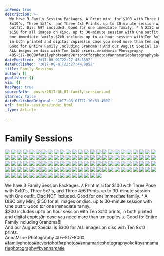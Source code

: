 ```yaml
---
inFeed: true
description: >-
  We have 3 Family Session Packages. A Print mini for $100 with Three Pose with
  8x10's, Three 5x7's, and Three 4x6 Prints. up to 30-minute session with One
  outfit. Disc NOT included. Good for one immediate family. * A DISC only Mini,
  $150 for all images on disc. up to 30-minute session with One outfit. Good for
  one immediate family.$200 includes up to an hour session with Ten 8x10 prints,
  in both printed and digital copies(in case you need more than ten copies..).
  Good for Entire Family Including Grandma!!!And our August Special is $300 for
  ALL images on disc with Ten 8x10 prints.AnnaMarie Photography
  405-517-8000#familyphotos#nevertohotforphotos#annamariephotographyokc#byannamariephotography#byannamarie
dateModified: '2017-08-01T22:27:43.839Z'
datePublished: '2017-08-01T22:27:44.985Z'
title: Family Sessions
author: []
publisher: {}
via: {}
hasPage: true
sourcePath: _posts/2017-08-01-family-sessions.md
starred: false
datePublishedOriginal: '2017-08-01T21:16:53.450Z'
url: family-sessions/index.html
_type: Article

---
```

# Family Sessions
![](https://the-grid-user-content.s3-us-west-2.amazonaws.com/f5e7e218-ebcb-4392-adcd-766f44031275.jpg)
![](https://the-grid-user-content.s3-us-west-2.amazonaws.com/eb60f239-ae98-4f65-a2cb-e4f2698c9ae4.jpg)
![](https://the-grid-user-content.s3-us-west-2.amazonaws.com/36fd8085-8f72-473c-9813-8c0b29905a1e.jpg)
![](https://the-grid-user-content.s3-us-west-2.amazonaws.com/eb1595e2-c455-419d-b21c-cc6af6cb6f80.jpg)
![](https://the-grid-user-content.s3-us-west-2.amazonaws.com/fb00e60d-d831-4210-b658-5177529a5829.jpg)
![](https://the-grid-user-content.s3-us-west-2.amazonaws.com/6ca11d27-6a57-4de3-9d2f-4d73e0229651.jpg)
![](https://the-grid-user-content.s3-us-west-2.amazonaws.com/f54ead50-25d0-489c-a008-fe7aeb6859ad.jpg)
![](https://the-grid-user-content.s3-us-west-2.amazonaws.com/b691e50e-d239-4b56-8787-8f163f644134.jpg)
![](https://the-grid-user-content.s3-us-west-2.amazonaws.com/aae0d0a1-f081-4a10-8f17-01a2a7b20a9c.jpg)
![](https://the-grid-user-content.s3-us-west-2.amazonaws.com/7d81bb26-c2ca-4190-bb3e-ed7c15259b4c.jpg)
![](https://the-grid-user-content.s3-us-west-2.amazonaws.com/0746b9c2-50b7-46aa-82c3-0c3d05542237.jpg)
![](https://the-grid-user-content.s3-us-west-2.amazonaws.com/cb618f64-8d3f-4d5e-938a-033bbb7c7423.jpg)
![](https://the-grid-user-content.s3-us-west-2.amazonaws.com/36a8e4c2-9a99-4916-a24e-a8b26951dfce.jpg)
![](https://the-grid-user-content.s3-us-west-2.amazonaws.com/f99348fa-a460-4c49-8c77-1668d6d82b21.jpg)
![](https://the-grid-user-content.s3-us-west-2.amazonaws.com/493c989b-b14d-4531-88f3-4a841761529a.jpg)
![](https://the-grid-user-content.s3-us-west-2.amazonaws.com/b74aa8e2-11f6-4839-b622-14e0a7301adf.jpg)
![](https://the-grid-user-content.s3-us-west-2.amazonaws.com/7c315428-5cfb-4c9d-acac-7da1f1602a26.jpg)
![](https://the-grid-user-content.s3-us-west-2.amazonaws.com/5e24b60e-17c7-4a9f-b8ba-7d2464e21408.jpg)
![](https://the-grid-user-content.s3-us-west-2.amazonaws.com/3ce2f36e-0520-4c18-a320-93684030b14c.jpg)
![](https://the-grid-user-content.s3-us-west-2.amazonaws.com/e343a088-be1e-4a49-94e4-3ee7969cd393.jpg)
![](https://the-grid-user-content.s3-us-west-2.amazonaws.com/55d95a9b-d002-4890-bbc5-f0070331cf67.jpg)
![](https://the-grid-user-content.s3-us-west-2.amazonaws.com/12b74b54-c535-4417-91be-a9d0886eb7d6.jpg)
![](https://the-grid-user-content.s3-us-west-2.amazonaws.com/34aca715-9246-47a5-8de8-16b419317273.jpg)
![](https://the-grid-user-content.s3-us-west-2.amazonaws.com/f3a1c9bc-4be4-441d-8721-16806ca451f3.jpg)
![](https://the-grid-user-content.s3-us-west-2.amazonaws.com/52547ee9-67e6-4996-bbde-b4bcb2a2b09a.jpg)
![](https://the-grid-user-content.s3-us-west-2.amazonaws.com/5bcfc28d-4ac3-4f5f-a230-02650f454a41.jpg)
![](https://the-grid-user-content.s3-us-west-2.amazonaws.com/b42906b9-955e-49b6-b3df-f285dd4954e9.jpg)
![](https://the-grid-user-content.s3-us-west-2.amazonaws.com/82ad9c1e-488c-42f4-922e-8d7d9880d7c1.jpg)
![](https://the-grid-user-content.s3-us-west-2.amazonaws.com/5edcdcf6-2dae-4e72-a22f-fc15caaf6044.jpg)
![](https://the-grid-user-content.s3-us-west-2.amazonaws.com/76bbf25f-6de8-4ebb-8d4d-67c577ecf922.jpg)
![](https://the-grid-user-content.s3-us-west-2.amazonaws.com/614a6c25-983b-4334-937e-088799985d88.jpg)
![](https://the-grid-user-content.s3-us-west-2.amazonaws.com/a3b82b83-a524-4870-a7a4-fd46d5cf4add.jpg)
![](https://the-grid-user-content.s3-us-west-2.amazonaws.com/4abf72e4-6418-4835-a4b2-1d4a2dbc4e34.jpg)
![](https://the-grid-user-content.s3-us-west-2.amazonaws.com/1b29f417-e5c6-4b88-a9f5-91604b2eb1fa.jpg)
![](https://the-grid-user-content.s3-us-west-2.amazonaws.com/f0d622e3-7417-4564-89bc-7e8781523e1f.jpg)
![](https://the-grid-user-content.s3-us-west-2.amazonaws.com/b90fbc6c-d901-4b2c-b932-6c8c2dac17e2.jpg)
![](https://the-grid-user-content.s3-us-west-2.amazonaws.com/f69f0295-9867-4803-b056-5ed61ec3bca0.jpg)
![](https://the-grid-user-content.s3-us-west-2.amazonaws.com/5e32ea66-1a13-4aa0-84fa-d85f534923de.jpg)
![](https://the-grid-user-content.s3-us-west-2.amazonaws.com/d6a8f12f-1edf-4883-9eaa-e9a2d392ccd5.jpg)
![](https://the-grid-user-content.s3-us-west-2.amazonaws.com/bb2872f9-6da7-4264-9784-75163fab0dd5.jpg)
![](https://the-grid-user-content.s3-us-west-2.amazonaws.com/50583c40-a4ee-4233-b728-344a48731a20.jpg)
![](https://the-grid-user-content.s3-us-west-2.amazonaws.com/cb757e91-4c18-4677-be3c-241ef49640c0.jpg)
![](https://the-grid-user-content.s3-us-west-2.amazonaws.com/85d9349d-95b9-4c73-88ba-cd8e559cd2ff.jpg)
![](https://the-grid-user-content.s3-us-west-2.amazonaws.com/c4c1e143-c250-4215-a19b-ca36b7d98f64.jpg)
![](https://the-grid-user-content.s3-us-west-2.amazonaws.com/f0daa168-484e-44b8-babe-1b5fb9f808ba.jpg)
![](https://the-grid-user-content.s3-us-west-2.amazonaws.com/a7319be1-dec1-4d78-a730-aad7dfd2771c.jpg)
![](https://the-grid-user-content.s3-us-west-2.amazonaws.com/e4d4055c-2dd6-45d4-94f1-3a83975d5ca1.jpg)
![](https://the-grid-user-content.s3-us-west-2.amazonaws.com/78927caf-f7f8-4a1b-87e8-a61ea016e3c2.jpg)
![](https://the-grid-user-content.s3-us-west-2.amazonaws.com/7fd7275a-fc41-4910-b2ce-8fc56a60ff21.jpg)
![](https://the-grid-user-content.s3-us-west-2.amazonaws.com/52bc955a-580d-4376-8de7-bbe79374eab9.jpg)
![](https://the-grid-user-content.s3-us-west-2.amazonaws.com/3188cbe2-b8ac-43a7-afc6-68fdd16fb0ea.jpg)
![](https://the-grid-user-content.s3-us-west-2.amazonaws.com/db1e3909-ea01-4038-a925-36102100989e.jpg)
![](https://the-grid-user-content.s3-us-west-2.amazonaws.com/ea31357d-724a-44ca-a7c0-6766fc1b95d6.jpg)
![](https://the-grid-user-content.s3-us-west-2.amazonaws.com/e1f47f42-2cfe-4f4b-bb31-68baf1710733.jpg)
![](https://the-grid-user-content.s3-us-west-2.amazonaws.com/359226c0-b10f-4561-963a-328be8eed732.jpg)
![](https://the-grid-user-content.s3-us-west-2.amazonaws.com/4eaa3e3e-e499-4fd9-98b7-0a47e8fdc48e.jpg)
![](https://the-grid-user-content.s3-us-west-2.amazonaws.com/c1686135-504a-4ef1-b049-a0a57ce9d6e0.jpg)
![](https://the-grid-user-content.s3-us-west-2.amazonaws.com/a180c9dc-b714-4e00-87bc-87dc40b7d1db.jpg)
![](https://the-grid-user-content.s3-us-west-2.amazonaws.com/9766a8d2-253c-4a46-87cf-d982a1c572cc.jpg)
![](https://the-grid-user-content.s3-us-west-2.amazonaws.com/1efd0257-d8f9-4530-8887-5b14fba1ed36.jpg)
![](https://the-grid-user-content.s3-us-west-2.amazonaws.com/fff0e2bc-b5a2-4606-a789-2d432face16a.jpg)
![](https://the-grid-user-content.s3-us-west-2.amazonaws.com/a5405f4c-6621-4960-8027-6bf2f375de99.jpg)
![](https://the-grid-user-content.s3-us-west-2.amazonaws.com/8c478d52-b2fd-41ff-8ee8-690fa487e2c4.jpg)
![](https://the-grid-user-content.s3-us-west-2.amazonaws.com/b2aff552-a509-4d33-ae4d-f09088d0a8fd.jpg)
![](https://the-grid-user-content.s3-us-west-2.amazonaws.com/50c478e0-e227-4035-af9a-1ca8c2a1dafc.jpg)
![](https://the-grid-user-content.s3-us-west-2.amazonaws.com/4b12874d-40ff-457f-8ab9-6c9ea839984a.jpg)
![](https://the-grid-user-content.s3-us-west-2.amazonaws.com/22da0bfb-f81f-40e3-87b1-e6458ba7214b.jpg)
![](https://the-grid-user-content.s3-us-west-2.amazonaws.com/30435ff8-ede5-4f1e-b5be-abce3e5692af.jpg)
![](https://the-grid-user-content.s3-us-west-2.amazonaws.com/4a901c7a-ba06-4978-87a0-b7bbfd828cb6.jpg)
![](https://the-grid-user-content.s3-us-west-2.amazonaws.com/7bd96749-bf54-46c8-b9f7-4de6ffb84354.jpg)
![](https://the-grid-user-content.s3-us-west-2.amazonaws.com/5fe6db15-eba6-43dc-a8de-3d66ad27ea2e.jpg)
![](https://the-grid-user-content.s3-us-west-2.amazonaws.com/dd529ebc-57da-48bc-8148-7d884d6928d4.jpg)
![](https://the-grid-user-content.s3-us-west-2.amazonaws.com/3873ac71-874f-491b-99d7-cd1ba12b5740.jpg)
![](https://the-grid-user-content.s3-us-west-2.amazonaws.com/e58b485c-2320-498d-a94b-b04994e0531d.jpg)
![](https://the-grid-user-content.s3-us-west-2.amazonaws.com/c7809d3f-083f-4b5d-8124-b6c19fe85ffd.jpg)
![](https://the-grid-user-content.s3-us-west-2.amazonaws.com/87aa0314-41c6-4203-b668-e0f3ec1ece94.jpg)
![](https://the-grid-user-content.s3-us-west-2.amazonaws.com/db4506d1-bcde-4506-8cb8-c9c0d184ce2b.jpg)
![](https://the-grid-user-content.s3-us-west-2.amazonaws.com/bd03eee1-dcc2-499d-b204-2cbd493e2706.jpg)
![](https://the-grid-user-content.s3-us-west-2.amazonaws.com/4b61a36b-0dc0-483d-80d9-a86952622ed9.jpg)
![](https://the-grid-user-content.s3-us-west-2.amazonaws.com/18c35840-3383-44f2-8c52-96b507d548c7.jpg)
![](https://the-grid-user-content.s3-us-west-2.amazonaws.com/5f793cdd-6e6d-4186-99e1-2620634a7e78.jpg)
![](https://the-grid-user-content.s3-us-west-2.amazonaws.com/3e651019-c786-4c3a-a86c-9da621479419.jpg)
![](https://the-grid-user-content.s3-us-west-2.amazonaws.com/b075520d-7e8f-4d3e-b446-f8e739f12348.jpg)
![](https://the-grid-user-content.s3-us-west-2.amazonaws.com/7d67774a-9a66-4656-b5a5-05f0f22b5a20.jpg)
![](https://the-grid-user-content.s3-us-west-2.amazonaws.com/26b6c6d9-6814-4f1f-a648-a7b2c9226008.jpg)
![](https://the-grid-user-content.s3-us-west-2.amazonaws.com/56b6bb27-1951-4b6c-a683-c9d42e03df73.jpg)
![](https://the-grid-user-content.s3-us-west-2.amazonaws.com/400c9d4e-d506-4b26-8b79-d4f9cc53223b.jpg)
![](https://the-grid-user-content.s3-us-west-2.amazonaws.com/4afbbb0d-a04a-4908-b537-ca2f79ec8f36.jpg)
![](https://the-grid-user-content.s3-us-west-2.amazonaws.com/bec8c43c-ca3c-4d24-9be8-e2abc80bfc48.jpg)
![](https://the-grid-user-content.s3-us-west-2.amazonaws.com/e120ef32-b3fe-4025-a508-935f88b58f8e.jpg)
![](https://the-grid-user-content.s3-us-west-2.amazonaws.com/255b22c4-002f-4b01-b673-8a5d8a42e0fe.jpg)
![](https://the-grid-user-content.s3-us-west-2.amazonaws.com/153215f0-2a43-47e3-8685-1e942e3f7c68.jpg)
![](https://the-grid-user-content.s3-us-west-2.amazonaws.com/08e3a9f0-f726-48f9-85f7-209edf3f661c.jpg)
![](https://the-grid-user-content.s3-us-west-2.amazonaws.com/cd256951-0147-45d6-9fac-5d9f4d7d1752.jpg)
![](https://the-grid-user-content.s3-us-west-2.amazonaws.com/f9c03724-9b32-4595-a2e8-0747a2c55dce.jpg)
![](https://the-grid-user-content.s3-us-west-2.amazonaws.com/b50a926e-6c3e-412b-aeb2-3981b21185d0.jpg)
![](https://the-grid-user-content.s3-us-west-2.amazonaws.com/ee988130-8f30-4531-a04c-737d1c5dc031.jpg)
![](https://the-grid-user-content.s3-us-west-2.amazonaws.com/2e858da6-7ebf-42a2-b62e-5533f096e2a9.jpg)
![](https://the-grid-user-content.s3-us-west-2.amazonaws.com/220c18b5-e2b4-42c7-8995-ce5d224ceca0.jpg)
![](https://the-grid-user-content.s3-us-west-2.amazonaws.com/65eee42c-c727-4748-ad2f-c822a95bbef6.jpg)
![](https://the-grid-user-content.s3-us-west-2.amazonaws.com/3a45ef38-7f3c-47f2-b91a-4f1dabcdba6b.jpg)
![](https://the-grid-user-content.s3-us-west-2.amazonaws.com/d41c2a92-dee8-452d-9158-00f3230106da.jpg)
![](https://the-grid-user-content.s3-us-west-2.amazonaws.com/0364a8ae-ecdc-4d9d-b031-20c0a9a3f3c9.jpg)
![](https://the-grid-user-content.s3-us-west-2.amazonaws.com/162457ea-ac64-41d4-a6bd-aefd36687263.jpg)
![](https://the-grid-user-content.s3-us-west-2.amazonaws.com/02aaa70c-5d56-49ef-9ad6-a69e809117da.jpg)
![](https://the-grid-user-content.s3-us-west-2.amazonaws.com/35a007ab-f80e-4682-8aa9-170bb8d000ce.jpg)
![](https://the-grid-user-content.s3-us-west-2.amazonaws.com/d35cb97d-f1f4-470d-b1ce-ade11bfbd516.jpg)
![](https://the-grid-user-content.s3-us-west-2.amazonaws.com/463c34d4-729a-4d2d-9d6b-72764a8b71ab.jpg)
![](https://the-grid-user-content.s3-us-west-2.amazonaws.com/0c2bcbc2-20b8-49e8-9144-276d6fdfc9ad.jpg)
![](https://the-grid-user-content.s3-us-west-2.amazonaws.com/5fe5b9e0-783c-4aa1-b5fb-42c1c794f1ed.jpg)
![](https://the-grid-user-content.s3-us-west-2.amazonaws.com/1c64ea4b-fa16-43a3-a94d-ebe2f492c43f.jpg)
![](https://s3-us-west-2.amazonaws.com/the-grid-img/p/610f63ba4f4ce1dcd140f51d2337a1330d6d5b99.jpg)
![](https://the-grid-user-content.s3-us-west-2.amazonaws.com/066fb05d-4d66-4489-be10-569b2c117d52.jpg)
![](https://the-grid-user-content.s3-us-west-2.amazonaws.com/b50d2cd5-978c-4198-b06e-16ade43698c9.jpg)
![](https://the-grid-user-content.s3-us-west-2.amazonaws.com/187828ec-8b98-4a59-8776-eac87144641f.jpg)
![](https://the-grid-user-content.s3-us-west-2.amazonaws.com/256189b2-212e-4fec-ab9a-6898f5b00d2a.jpg)

We have 3 Family Session Packages. A Print mini for $100 with Three Pose with 8x10's, Three 5x7's, and Three 4x6 Prints. up to 30-minute session with One outfit. Disc NOT included. Good for one immediate family. \* A DISC only Mini, $150 for all images on disc. up to 30-minute session with One outfit. Good for one immediate family.  
$200 includes up to an hour session with Ten 8x10 prints, in both printed and digital copies(in case you need more than ten copies..). Good for Entire Family Including Grandma!!!  
And our August Special is $300 for ALL images on disc with Ten 8x10 prints.  
AnnaMarie Photography 405-517-8000  
[\#familyphotos][0][\#nevertohotforphotos][1][\#annamariephotographyokc][2][\#byannamariephotography][3][\#byannamarie][4]

[0]: https://www.facebook.com/hashtag/familyphotos
[1]: https://www.facebook.com/hashtag/nevertohotforphotos
[2]: https://www.facebook.com/hashtag/annamariephotographyokc
[3]: https://www.facebook.com/hashtag/byannamariephotography
[4]: https://www.facebook.com/hashtag/byannamarie